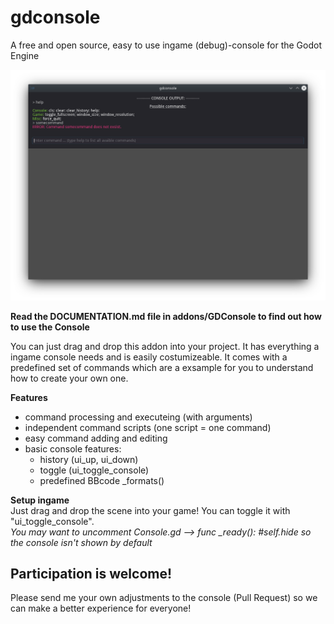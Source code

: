 # gdconsole
A free and open source, easy to use ingame (debug)-console for the Godot Engine

![Console Window Screenshot](./screenshots/consolewindow.png)

**Read the DOCUMENTATION.md file in addons/GDConsole to find out how to use the Console**

You can just drag and drop this addon into your project. It has everything a ingame console needs and is easily costumizeable. It comes with a predefined set of commands which are a exsample for you to understand how to create your own one.

**Features**  
- command processing and executeing (with arguments)  
- independent command scripts (one script = one command)  
- easy command adding and editing  
- basic console features:
    - history (ui_up, ui_down)
    - toggle (ui_toggle_console)
    - predefined BBcode _formats()

**Setup ingame**  
Just drag and drop the scene into your game!
You can toggle it with "ui_toggle_console".  
*You may want to uncomment Console.gd --> func _ready(): #self.hide so the console isn't shown by default*

## Participation is welcome!

Please send me your own adjustments to the console (Pull Request) so we can make a better experience for everyone!
